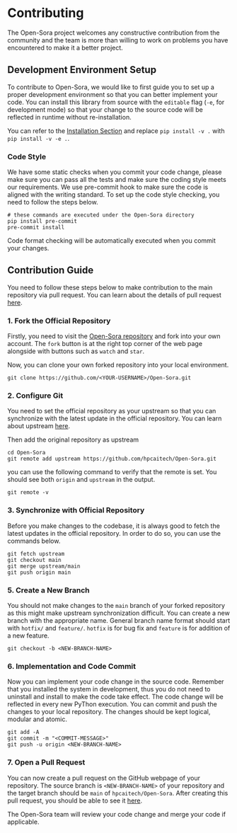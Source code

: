 # Contributing

The Open-Sora project welcomes any constructive contribution from the community and the team is more than willing to work on problems you have encountered to make it a better project.

## Development Environment Setup

To contribute to Open-Sora, we would like to first guide you to set up a proper development environment so that you can better implement your code. You can install this library from source with the `editable` flag (`-e`, for development mode) so that your change to the source code will be reflected in runtime without re-installation.

You can refer to the [Installation Section](./README.md#installation) and replace `pip install -v .` with `pip install -v -e .`.


### Code Style

We have some static checks when you commit your code change, please make sure you can pass all the tests and make sure the coding style meets our requirements. We use pre-commit hook to make sure the code is aligned with the writing standard. To set up the code style checking, you need to follow the steps below.

```shell
# these commands are executed under the Open-Sora directory
pip install pre-commit
pre-commit install
```

Code format checking will be automatically executed when you commit your changes.


## Contribution Guide

You need to follow these steps below to make contribution to the main repository via pull request. You can learn about the details of pull request [here](https://docs.github.com/en/pull-requests/collaborating-with-pull-requests/proposing-changes-to-your-work-with-pull-requests/about-pull-requests).

### 1. Fork the Official Repository

Firstly, you need to visit the [Open-Sora repository](https://github.com/hpcaitech/Open-Sora) and fork into your own account. The `fork` button is at the right top corner of the web page alongside with buttons such as `watch` and `star`.

Now, you can clone your own forked repository into your local environment.

```shell
git clone https://github.com/<YOUR-USERNAME>/Open-Sora.git
```

### 2. Configure Git

You need to set the official repository as your upstream so that you can synchronize with the latest update in the official repository. You can learn about upstream [here](https://www.atlassian.com/git/tutorials/git-forks-and-upstreams).

Then add the original repository as upstream

```shell
cd Open-Sora
git remote add upstream https://github.com/hpcaitech/Open-Sora.git
```

you can use the following command to verify that the remote is set. You should see both `origin` and `upstream` in the output.

```shell
git remote -v
```

### 3. Synchronize with Official Repository

Before you make changes to the codebase, it is always good to fetch the latest updates in the official repository. In order to do so, you can use the commands below.

```shell
git fetch upstream
git checkout main
git merge upstream/main
git push origin main
```

### 5. Create a New Branch

You should not make changes to the `main` branch of your forked repository as this might make upstream synchronization difficult. You can create a new branch with the appropriate name. General branch name format should start with `hotfix/` and `feature/`. `hotfix` is for bug fix and `feature` is for addition of a new feature.


```shell
git checkout -b <NEW-BRANCH-NAME>
```

### 6. Implementation and Code Commit

Now you can implement your code change in the source code. Remember that you installed the system in development, thus you do not need to uninstall and install to make the code take effect. The code change will be reflected in every new PyThon execution.
You can commit and push the changes to your local repository. The changes should be kept logical, modular and atomic.

```shell
git add -A
git commit -m "<COMMIT-MESSAGE>"
git push -u origin <NEW-BRANCH-NAME>
```

### 7. Open a Pull Request

You can now create a pull request on the GitHub webpage of your repository. The source branch is `<NEW-BRANCH-NAME>` of your repository and the target branch should be `main` of `hpcaitech/Open-Sora`. After creating this pull request, you should be able to see it [here](https://github.com/hpcaitech/Open-Sora/pulls).

The Open-Sora team will review your code change and merge your code if applicable.
